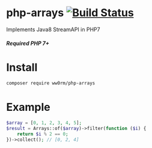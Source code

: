 # php-arrays [![Build Status](https://travis-ci.org/ww0rm/php-arrays.svg?branch=master)](https://travis-ci.org/ww0rm/php-arrays)
Implements Java8 StreamAPI in PHP7
##### Required PHP 7+

# Install
```
composer require ww0rm/php-arrays
```

# Example
```php
$array = [0, 1, 2, 3, 4, 5];
$result = Arrays::of($array)->filter(function ($i) {
    return $i % 2 == 0;
})->collect(); // [0, 2, 4]
```
